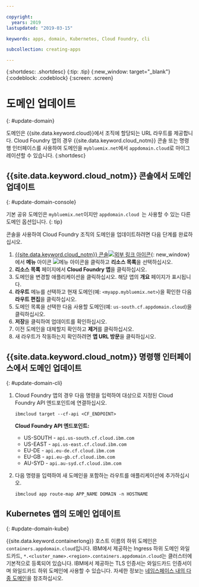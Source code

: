 ```yaml
---

copyright:
  years: 2019
lastupdated: "2019-03-15"

keywords: apps, domain, Kubernetes, Cloud Foundry, cli

subcollection: creating-apps

---
```


{:shortdesc: .shortdesc}
{:tip: .tip}
{:new_window: target="_blank"}
{:codeblock: .codeblock}
{:screen: .screen}

# 도메인 업데이트
{: #update-domain}

도메인은 {{site.data.keyword.cloud}}에서 조직에 할당되는 URL 라우트를 제공합니다. Cloud Foundry 앱의 경우 {{site.data.keyword.cloud_notm}} 콘솔 또는 명령행 인터페이스를 사용하여 도메인을 `mybluemix.net`에서 `appdomain.cloud`로 마이그레이션할 수 있습니다.
{:shortdesc}

## {{site.data.keyword.cloud_notm}} 콘솔에서 도메인 업데이트
{: #update-domain-console}

기본 공유 도메인은 `mybluemix.net`이지만 `appdomain.cloud `는 사용할 수 있는 다른 도메인 옵션입니다.
{: tip}

콘솔을 사용하여 Cloud Foundry 조직의 도메인을 업데이트하려면 다음 단계를 완료하십시오.

1. [{{site.data.keyword.cloud_notm}} 콘솔![외부 링크 아이콘](../icons/launch-glyph.svg "외부 링크 아이콘")](https://{DomainName}){: new_window}에서 **메뉴** 아이콘 ![메뉴 아이콘](../icons/icon_hamburger.svg)을 클릭하고 **리소스 목록**을 선택하십시오.
2. **리소스 목록** 페이지에서 **Cloud Foundry 앱**을 클릭하십시오.
3. 도메인을 변경할 애플리케이션을 클릭하십시오. 해당 앱의 **개요** 페이지가 표시됩니다.
4. **라우트** 메뉴를 선택하고 현재 도메인(예: `<myapp.mybluemix.net>`)을 확인한 다음 **라우트 편집**을 클릭하십시오.
5. 도메인 목록을 선택한 다음 사용할 도메인(예: `us-south.cf.appdomain.cloud`)을 클릭하십시오.
6. **저장**을 클릭하여 업데이트를 확인하십시오.
7. 이전 도메인을 대체할지 확인하고 **제거**를 클릭하십시오.
8. 새 라우트가 작동하는지 확인하려면 **앱 URL 방문**을 클릭하십시오.

## {{site.data.keyword.cloud_notm}} 명령행 인터페이스에서 도메인 업데이트
{: #update-domain-cli}

1. Cloud Foundry 앱의 경우 다음 명령을 입력하여 대상으로 지정된 Cloud Foundry API 엔드포인트에 연결하십시오.
   ```
   ibmcloud target --cf-api <CF_ENDPOINT>
   ```
   
   **Cloud Foundry API 엔드포인트:**
   * US-SOUTH - `api.us-south.cf.cloud.ibm.com`
   * US-EAST - `api.us-east.cf.cloud.ibm.com`
   * EU-DE - `api.eu-de.cf.cloud.ibm.com`
   * EU-GB - `api.eu-gb.cf.cloud.ibm.com`
   * AU-SYD - `api.au-syd.cf.cloud.ibm.com`

2. 다음 명령을 입력하여 새 도메인을 포함하는 라우트를 애플리케이션에 추가하십시오.
   ```
   ibmcloud app route-map APP_NAME DOMAIN -n HOSTNAME
   ```

## Kubernetes 앱의 도메인 업데이트
{: #update-domain-kube}

{{site.data.keyword.containerlong}} 호스트 이름의 하위 도메인은 `containers.appdomain.cloud`입니다. IBM에서 제공하는 Ingress 하위 도메인 와일드카드, `*.<cluster_name>.<region>.containers.appdomain.cloud`는 클러스터에 기본적으로 등록되어 있습니다. IBM에서 제공하는 TLS 인증서는 와일드카드 인증서이며 와일드카드 하위 도메인에 사용할 수 있습니다. 자세한 정보는 [네임스페이스 내의 다중 도메인](/docs/containers?topic=containers-ingress#multi-domains)을 참조하십시오.

